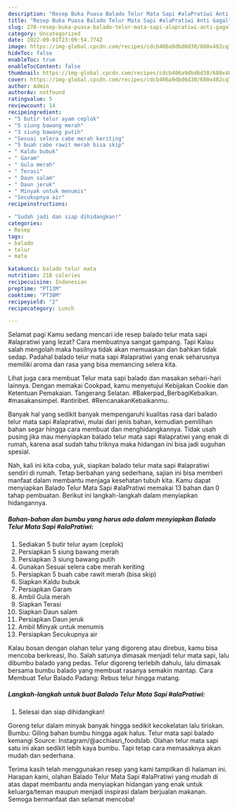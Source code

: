 ```yaml
---
description: "Resep Buka Puasa Balado Telur Mata Sapi #alaPratiwi Anti Gagal"
title: "Resep Buka Puasa Balado Telur Mata Sapi #alaPratiwi Anti Gagal"
slug: 278-resep-buka-puasa-balado-telur-mata-sapi-alapratiwi-anti-gagal
category: Uncategorized
date: 2022-09-01T23:09:54.774Z
image: https://img-global.cpcdn.com/recipes/cdcb406a9dbd6d30/680x482cq70/balado-telur-mata-sapi-alapratiwi-foto-resep-utama.jpg
hideToc: false
enableToc: true
enableTocContent: false
thumbnail: https://img-global.cpcdn.com/recipes/cdcb406a9dbd6d30/680x482cq70/balado-telur-mata-sapi-alapratiwi-foto-resep-utama.jpg
cover: https://img-global.cpcdn.com/recipes/cdcb406a9dbd6d30/680x482cq70/balado-telur-mata-sapi-alapratiwi-foto-resep-utama.jpg
author: Admin
authorAv: notfound
ratingvalue: 5
reviewcount: 14
recipeingredient:
- "5 butir telur ayam ceplok"
- "5 siung bawang merah"
- "3 siung bawang putih"
- "Sesuai selera cabe merah keriting"
- "5 buah cabe rawit merah bisa skip"
- " Kaldu bubuk"
- " Garam"
- " Gula merah"
- " Terasi"
- " Daun salam"
- " Daun jeruk"
- " Minyak untuk menumis"
- "Secukupnya air"
recipeinstructions:

- "Sudah jadi dan siap dihidangkan!"
categories:
- Resep
tags:
- balado
- telur
- mata

katakunci: balado telur mata 
nutrition: 218 calories
recipecuisine: Indonesian
preptime: "PT13M"
cooktime: "PT30M"
recipeyield: "2"
recipecategory: Lunch

---
```



Selamat pagi Kamu sedang mencari ide resep balado telur mata sapi #alapratiwi yang lezat? Cara membuatnya sangat gampang. Tapi Kalau salah mengolah maka hasilnya tidak akan memuaskan dan bahkan tidak sedap. Padahal balado telur mata sapi #alapratiwi yang enak seharusnya memiliki aroma dan rasa yang bisa memancing selera kita.


Lihat juga cara membuat Telur mata sapi balado dan masakan sehari-hari lainnya. Dengan memakai Cookpad, kamu menyetujui Kebijakan Cookie dan Ketentuan Pemakaian. Tangerang Selatan. #Bakerpad_BerbagiKebaikan. #masakansimpel. #antiribet. #RencanakanKebaikanmu.

Banyak hal yang sedikit banyak mempengaruhi kualitas rasa dari balado telur mata sapi #alapratiwi, mulai dari jenis bahan, kemudian pemilihan bahan segar hingga cara membuat dan menghidangkannya. Tidak usah pusing jika mau menyiapkan balado telur mata sapi #alapratiwi yang enak di rumah, karena asal sudah tahu triknya maka hidangan ini bisa jadi suguhan spesial.


Nah, kali ini kita coba, yuk, siapkan balado telur mata sapi #alapratiwi sendiri di rumah. Tetap berbahan yang sederhana, sajian ini bisa memberi manfaat dalam membantu menjaga kesehatan tubuh kita. Kamu dapat menyiapkan Balado Telur Mata Sapi #alaPratiwi memakai 13 bahan dan 0 tahap pembuatan. Berikut ini langkah-langkah dalam menyiapkan hidangannya.

<!--inarticleads1-->

##### Bahan-bahan dan bumbu yang harus ada dalam menyiapkan Balado Telur Mata Sapi #alaPratiwi:

1. Sediakan 5 butir telur ayam (ceplok)
1. Persiapkan 5 siung bawang merah
1. Persiapkan 3 siung bawang putih
1. Gunakan Sesuai selera cabe merah keriting
1. Persiapkan 5 buah cabe rawit merah (bisa skip)
1. Siapkan  Kaldu bubuk
1. Persiapkan  Garam
1. Ambil  Gula merah
1. Siapkan  Terasi
1. Siapkan  Daun salam
1. Persiapkan  Daun jeruk
1. Ambil  Minyak untuk menumis
1. Persiapkan Secukupnya air


Kalau bosan dengan olahan telur yang digoreng atau direbus, kamu bisa mencoba berkreasi, lho. Salah satunya dimasak menjadi telur mata sapi, lalu dibumbu balado yang pedas. Telur digoreng terlebih dahulu, lalu dimasak bersama bumbu balado yang membuat rasanya semakin mantap. Cara Membuat Telur Balado Padang: Rebus telur hingga matang. 

<!--inarticleads2-->

##### Langkah-langkah untuk buat Balado Telur Mata Sapi #alaPratiwi:


1. Selesai dan siap dihidangkan!

Goreng telur dalam minyak banyak hingga sedikit kecokelatan lalu tiriskan. Bumbu: Giling bahan bumbu hingga agak halus. Telur mata sapi balado kemangi Source: Instagram/@acchiasri_foodslab. Olahan telur mata sapi satu ini akan sedikit lebih kaya bumbu. Tapi tetap cara memasaknya akan mudah dan sederhana. 

Terima kasih telah menggunakan resep yang kami tampilkan di halaman ini. Harapan kami, olahan Balado Telur Mata Sapi #alaPratiwi yang mudah di atas dapat membantu anda menyiapkan hidangan yang enak untuk keluarga/teman maupun menjadi inspirasi dalam berjualan makanan. Semoga bermanfaat dan selamat mencoba!
